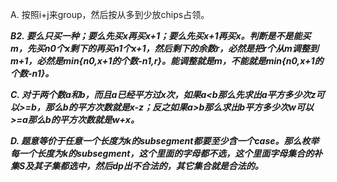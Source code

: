 A. 按照i+j来group，然后按从多到少放chips占领。

***B2. 要么只买一种；要么先买x再买x+1；要么先买x+1再买x。判断是不是能买m，先买n0个x剩下的再买n1个x+1，然后剩下的余数r，必然是把r个从m调整到m+1，必然是min{n0,x+1的个数-n1,r}。能调整就是m，不能就是min{n0,x+1的个数-n1}。***

***C. 对于两个数a和b，而且a已经平方过x次，如果a<b那么先求出a平方多少次z可以>=b，那么b的平方次数就是x-z；反之如果a>b那么求出b平方多少次w可以>=a那么b的平方次数就是w+x。*** 

***D. 题意等价于任意一个长度为k的subsegment都要至少含一个case。那么枚举每一个长度为k的subsegment，这个里面的字母都不选，这个里面字母集合的补集S及其子集都选中，然后dp出不合法的，其它集合就是合法的。***
